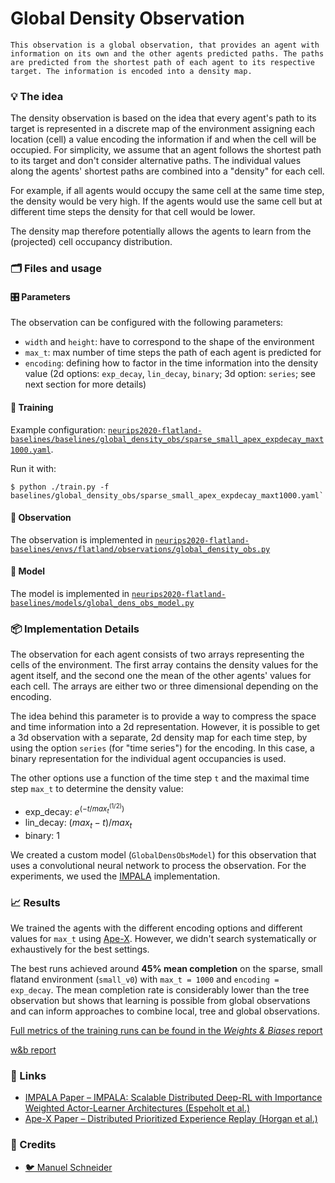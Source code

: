 # Global Density Observation

```{admonition} TL;DR
This observation is a global observation, that provides an agent with information on its own and the other agents predicted paths. The paths are predicted from the shortest path of each agent to its respective target. The information is encoded into a density map.
```

### 💡 The idea

The density observation is based on the idea that every agent's path to its target is represented in a discrete map of the environment assigning each location (cell) a value encoding the information if and when the cell will be occupied. For simplicity, we assume that an agent follows the shortest path to its target and don't consider alternative paths. The individual values along the agents' shortest paths are combined into a "density" for each cell. 

For example, if all agents would occupy the same cell at the same time step, the density would be very high. If the agents would use the same cell but at different time steps the density for that cell would be lower. 

The density map therefore potentially allows the agents to learn from the (projected) cell occupancy distribution.

### 🗂️ Files and usage

#### 🎛️ Parameters

The observation can be configured with the following parameters:
* `width` and `height`: have to correspond to the shape of the environment
* `max_t`: max number of time steps the path of each agent is predicted for
* `encoding`: defining how to factor in the time information into the density value (2d options: `exp_decay`, `lin_decay`, `binary`; 3d option: `series`; see next section for more details)

#### 🚂 Training

Example configuration: [`neurips2020-flatland-baselines/baselines/global_density_obs/sparse_small_apex_expdecay_maxt1000.yaml`](https://gitlab.aicrowd.com/flatland/neurips2020-flatland-baselines/blob/master/baselines/global_density_obs/sparse_small_apex_expdecay_maxt1000.yaml).

Run it with:

```console
$ python ./train.py -f baselines/global_density_obs/sparse_small_apex_expdecay_maxt1000.yaml`  
```

#### 👀 Observation

The observation is implemented in [`neurips2020-flatland-baselines/envs/flatland/observations/global_density_obs.py`](https://gitlab.aicrowd.com/flatland/neurips2020-flatland-baselines/blob/master/envs/flatland/observations/global_density_obs.py)

#### 🧠 Model

The model is implemented in [`neurips2020-flatland-baselines/models/global_dens_obs_model.py`](https://gitlab.aicrowd.com/flatland/neurips2020-flatland-baselines/blob/master/models/global_dens_obs_model.py)

### 📦 Implementation Details

The observation for each agent consists of two arrays representing the cells of the environment. The first array contains the density values for the agent itself, and the second one the mean of the other agents' values for each cell. The arrays are either two or three dimensional depending on the encoding.

The idea behind this parameter is to provide a way to compress the space and time information into a 2d representation. However, it is possible to get a 3d observation with a separate, 2d density map for each time step, by using the option `series` (for "time series") for the encoding. In this case, a binary representation for the individual agent occupancies is used.

The other options use a function of the time step `t` and the maximal time step `max_t` to determine the density value:
* exp_decay: $e^(-t / max_t^(1/2))$
* lin_decay: $(max_t - t) / max_t$
* binary: $1$

We created a custom model (`GlobalDensObsModel`) for this observation that uses a convolutional neural network to process the observation. For the experiments, we used the [IMPALA](#links) implementation.


### 📈 Results

We trained the agents with the different encoding options and different values for `max_t` using [Ape-X](#links). However, we didn't search systematically or exhaustively for the best settings.

The best runs achieved around **45% mean completion** on the sparse, small flatand environment (`small_v0`) with `max_t = 1000` and `encoding = exp_decay`. The mean completion rate is considerably lower than the tree observation but shows that learning is possible from global observations and can inform approaches to combine local, tree and global observations.

[Full metrics of the training runs can be found in the *Weights & Biases* report](https://app.wandb.ai/masterscrat/flatland/reports/Density-Obs-|-sparse-small_v0--VmlldzoxMTYxMDE)

[w&b report](https://app.wandb.ai/masterscrat/flatland/reports/Density-Obs-|-sparse-small_v0--VmlldzoxMTYxMDE)


### 🔗 Links

* [IMPALA Paper – IMPALA: Scalable Distributed Deep-RL with Importance Weighted Actor-Learner Architectures (Espeholt et al.)](https://arxiv.org/abs/1802.01561)
* [Ape-X Paper – Distributed Prioritized Experience Replay (Horgan et al.)](https://arxiv.org/abs/1803.00933)

### 🌟 Credits

- [🐦 Manuel Schneider](https://twitter.com/m_c_schneider)